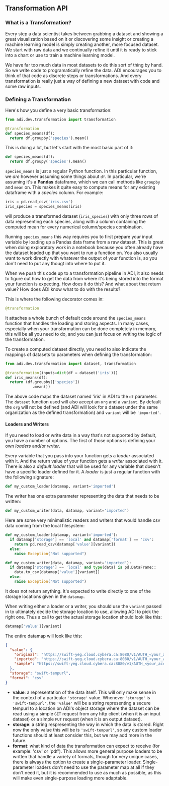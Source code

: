 ## Transformation API

### What is a Transformation?

Every step a data scientist takes between grabbing a dataset and showing a great visualization
based on it or discovering some insight or creating a machine learning model is simply creating
another, more focused dataset. We start with raw data and we continually refine it until it is 
ready to stick into a chart or use to train a machine learning model.

We have far too much data in most datasets to do this sort of thing by hand. So we write code to
programatically refine the data. ADI encourages you to think of that code as discrete steps or
transformations. And every transformation is really just a way of defining a new dataset with
code and some raw inputs.

### Defining a Transformation

Here's how you define a very basic transformation:

```python
from adi.dev.transformation import transformation

@transformation
def species_means(df):
  return df.groupby('species').mean()
```

This is doing a lot, but let's start with the most basic part of it:

```python
def species_means(df):
  return df.groupy('species').mean()
```

`species_means` is just a regular Python function. In this particular function, we *are* however assuming
some things about `df`. In particular, we're assuming it's a **Pandas** dataframe, which we can call methods like `groupby` and `mean` on. This makes it quite easy to compute means for any existing dataframe with a
*species* column. For example:

```python
iris = pd.read_csv('iris.csv')
iris_species = species_means(iris)
```

will produce a transformed dataset (`iris_species`) with only three rows of data representing each species,
along with a column containing the computed mean for every numerical column/species combination.

Running `species_means` this way requires you to first prepare your input variable by loading up a
Pandas data frame from a raw dataset. This is great when doing exploratory work in a notebook because
you often already have the dataset loaded up that you want to run a function on. You also usually want
to work directly with whatever the output of your function is, so you don't need to put any thougt into
where to put it.

When we push this code up to a transformation pipeline in ADI, it also needs to figure out how to
get the data from where it's being stored into the format your function is expecting. How does it
do this? And what about that return value? How does ADI know what to do with the results?

This is where the following decorator comes in:

```python
@transformation
```

It attaches a whole bunch of default code around the `species_means` function that handles the loading
and storing aspects. In many cases, especially when your transformation can be done completely in memory,
this will be all you need to do, and you can just focus on writing the logic of the transformation.

To create a computed dataset directly, you need to also indicate the mappings of datasets to parameters
when defining the transformation:

```python
from adi.dev.transformation import dataset, transformation

@transformation(inputs=dict(df = dataset('iris')))
def iris_means(df):
  return (df.groupby(['species'])
            .mean())
```

The above code maps the dataset named 'iris' in ADI to the `df` parameter. The `dataset` function used
will also accept an `org` and a `variant`. By default the `org` will not be defined (and ADI will look
for a dataset under the same organization as the defined transformation) and `variant` will be `'imported'`.

#### Loaders and Writers

If you need to load or write data in a way that's not supported by default, you have a number of options. 
The first of those options is defining your own *loaders* and/or *writer*.

Every variable that you pass into your function gets a *loader* associated with it. And the return value
of your function gets a *writer* associated with it. There is also a *default loader* that will be used
for any variable that doesn't have a specific loader defined for it. A *loader* is just a regular function
with the following signature:

```python
def my_custom_loader(datamap, variant='imported')
```

The writer has one extra parameter representing the data that needs to be written:

```python
def my_custom_writer(data, datamap, variant='imported')
```

Here are some very minimalistic readers and writers that would handle csv data coming
from the local filesystem:

```python
def my_custom_loader(datamap, variant='imported'):
  if datamap['storage'] == 'local' and datamap['format'] == 'csv':
    return pd.read_csv(datamap['value'][variant])
  else:
    raise Exception("Not supported")
```

```python
def my_custom_writer(data, datamap, variant='imported'):
  if datamap['storage'] == 'local' and type(data) is pd.DataFrame::
    data.to_csv(datamap['value'][variant])
  else:
    raise Exception("Not supported")  
```

It does not return anything. It's expected to write directly to one of the storage
locations given in the `datamap`.

When writing either a loader or a writer, you should use the `variant` passed in to
ultimately decide the storage location to use, allowing ADI to pick the right one.
Thus a call to get the actual storage location should look like this:

```python
datamap['value'][variant]
```

The entire datamap will look like this:

```json
{
  "value": {
    "original": "https://swift-yeg.cloud.cybera.ca:8080/v1/AUTH_<your_account_id>/adi-datasets/<your-dataset.original.csv>?temp_url_sig=<random-string>",
    "imported": "https://swift-yeg.cloud.cybera.ca:8080/v1/AUTH_<your_account_id>/adi-datasets/<your-dataset.imported.csv>?temp_url_sig=<random-string>",
    "sample": "https://swift-yeg.cloud.cybera.ca:8080/v1/AUTH_<your_account_id>/adi-datasets/<your-dataset.sample.csv>?temp_url_sig=<random-string>"
  },
  "storage": "swift-tempurl",
  "format": "csv"
}
```

- **value**: a representation of the data itself. This will only make sense in the context of a particular
`'storage'` value. Whenever `'storage'` is `'swift-tempurl'`, the `'value'` will be a string representing
a secure tempurl to a location on ADI's object storage where the dataset can be read using a simple `GET`
request from any http client (when it is an input dataset) or a simple `PUT` request (when it is an output
dataset).
- **storage**: a string respresenting the way in which the data is stored. Right now the only value this
will be is `'swift-tempurl'`, so any custom loader functions should at least consider this, but we may add
more in the future.
- **format**: what kind of data the transformation can expect to receive (for example: 'csv' or 'pdf'). This
allows more general purpose loaders to be written that handle a variety of formats, though for very unique
cases, there is always the option to create a single-parameter loader. Single-parameter loaders don't need
to use the parameter map at all if they don't need it, but it is recommended to use as much as possible, as
this will make even single-purpose loading more adaptable.